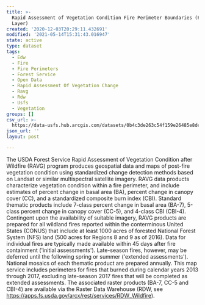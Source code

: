 ```yaml
---
title: >-
  Rapid Assessment of Vegetation Condition Fire Perimeter Boundaries (Feature
  Layer)
created: '2020-12-03T20:29:11.432691'
modified: '2021-05-14T15:31:43.016947'
state: active
type: dataset
tags:
  - Edw
  - Fire
  - Fire Perimeters
  - Forest Service
  - Open Data
  - Rapid Assessment Of Vegetation Change
  - Ravg
  - Rdw
  - Usfs
  - Vegetation
groups: []
csv_url: >-
  https://data-usfs.hub.arcgis.com/datasets/0b4c3de263c54f159e26485e8dea4677_4.csv?outSR=%7B%22latestWkid%22%3A4269%2C%22wkid%22%3A4269%7D
json_url: ''
layout: post

---
```

The USDA Forest Service Rapid Assessment of Vegetation Condition after Wildfire (RAVG) program produces geospatial data and maps of post-fire vegetation condition using standardized change detection methods based on Landsat or similar multispectral satellite imagery. RAVG data products characterize vegetation condition within a fire perimeter, and include estimates of percent change in basal area (BA), percent change in canopy cover (CC), and a standardized composite burn index (CBI). Standard thematic products include 7-class percent change in basal area (BA-7), 5-class percent change in canopy cover (CC-5), and 4-class CBI (CBI-4). Contingent upon the availability of suitable imagery, RAVG products are prepared for all wildland fires reported within the conterminous United States (CONUS) that include at least 1000 acres of forested National Forest System (NFS) land (500 acres for Regions 8 and 9 as of 2016). Data for individual fires are typically made available within 45 days after fire containment ('initial assessments'). Late-season fires, however, may be deferred until the following spring or summer ('extended assessments'). National mosaics of each thematic product are prepared annually. This map service includes perimeters for fires that burned during calendar years 2013 through 2017, excluding late-season 2017 fires that will be completed as extended assessments. The associated raster products (BA-7, CC-5 and CBI-4) are available via the Raster Data Warehouse (RDW, see https://apps.fs.usda.gov/arcx/rest/services/RDW_Wildfire).
